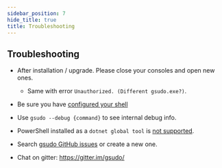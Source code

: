 ```yaml
---
sidebar_position: 7
hide_title: true
title: Troubleshooting
---
```


## Troubleshooting

- After installation / upgrade. Please close your consoles and open new ones.
    - Same with error `Unauthorized. (Different gsudo.exe?)`. 

- Be sure you have [configured your shell](install#configure-your-shell)

- Use `gsudo --debug {command}` to see internal debug info.

- PowerShell installed as a `dotnet global tool` is [not supported](usage/powershell#known-issues).

- Search [gsudo GitHub issues](https://github.com/gerardog/gsudo/issues?q=) or create a new one.

- Chat on gitter: https://gitter.im/gsudo/
